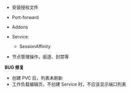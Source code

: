 * 安装授权文件
* Port-forward
* Addons
* Service:
  * SessionAffinity



* 节点管理操作，驱逐、封禁等


**BUG 修复**
* 创建 PVC 后，列表未刷新
* 工作负载编辑页，不创建 Service 时，不应该显示端口列表
